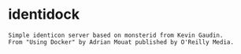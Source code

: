 identidock
==========

    Simple identicon server based on monsterid from Kevin Gaudin.
    From "Using Docker" by Adrian Mouat published by O'Reilly Media.
